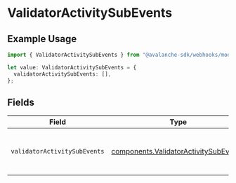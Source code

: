 # ValidatorActivitySubEvents

## Example Usage

```typescript
import { ValidatorActivitySubEvents } from "@avalanche-sdk/webhooks/models/components";

let value: ValidatorActivitySubEvents = {
  validatorActivitySubEvents: [],
};
```

## Fields

| Field                                                                                          | Type                                                                                           | Required                                                                                       | Description                                                                                    |
| ---------------------------------------------------------------------------------------------- | ---------------------------------------------------------------------------------------------- | ---------------------------------------------------------------------------------------------- | ---------------------------------------------------------------------------------------------- |
| `validatorActivitySubEvents`                                                                   | [components.ValidatorActivitySubEvent](../../models/components/validatoractivitysubevent.md)[] | :heavy_check_mark:                                                                             | Array of validator activity sub-event types                                                    |